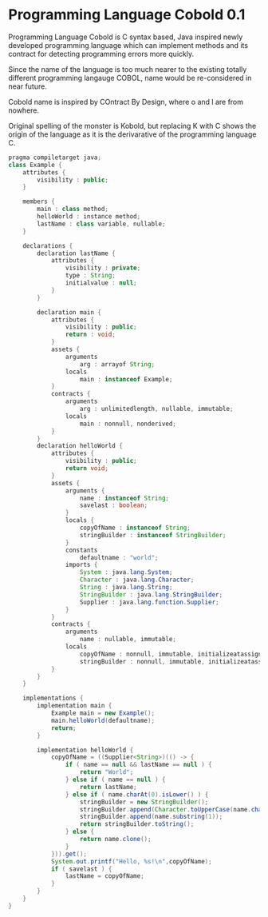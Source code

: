 # Programming Language Cobold 0.1

Programming Language Cobold is C syntax based, Java inspired newly developed programming language which can implement methods and its contract for detecting programming errors more quickly.

Since the name of the language is too much nearer to the existing totally different programming langauge COBOL, name would be re-considered in near future.

Cobold name is inspired by COntract By Design, where o and l are from nowhere.

Original spelling of the monster is Kobold, but replacing K with C shows the origin of the language as it is the derivarative of the programming language C.

```Java
pragma compiletarget java;
class Example {
    attributes {
        visibility : public;
    }

    members {
        main : class method;
        helloWorld : instance method;
        lastName : class variable, nullable;
    }

    declarations {
        declaration lastName {
            attributes {
                visibility : private;
                type : String;
                initialvalue : null;
            }
        }

        declaration main {
            attributes {
                visibility : public;
                return : void;
            }
            assets {
                arguments
                    arg : arrayof String;
                locals
                    main : instanceof Example;
            }
            contracts {
                arguments
                    arg : unlimitedlength, nullable, immutable;
                locals
                    main : nonnull, nonderived;
            } 
        }
        declaration helloWorld {
            attributes {
                visibility : public;
                return void;
            }
            assets {
                arguments {
                    name : instanceof String;
                    savelast : boolean;
                }
                locals {
                    copyOfName : instanceof String;
                    stringBuilder : instanceof StringBuilder;
                }
                constants
                    defaultname : "world";
                imports {
                    System : java.lang.System;
                    Character : java.lang.Character;
                    String : java.lang.String;
                    StringBuilder : java.lang.StringBuilder;
                    Supplier : java.lang.function.Supplier;
                }
            }
            contracts {
                arguments
                    name : nullable, immutable;
                locals
                    copyOfName : nonnull, immutable, initializeatassignment;
                    stringBuilder : nonnull, immutable, initializeatassignment;
            }
        }
    }

    implementations {
        implementation main {
            Example main = new Example();
            main.helloWorld(defaultname);
            return;
        }

        implementation helloWorld {
            copyOfName = ((Supplier<String>)(() -> {
                if ( name == null && lastName == null ) {
                    return "World";
                } else if ( name == null ) {
                    return lastName;
                } else if ( name.charAt(0).isLower() ) {
                    stringBuilder = new StringBuilder();
                    stringBuilder.append(Character.toUpperCase(name.charAt(0)));
                    stringBuilder.append(name.substring(1));
                    return stringBuilder.toString();
                } else {
                    return name.clone();
                }
            })).get();
            System.out.printf("Hello, %s!\n",copyOfName);
            if ( savelast ) {
                lastName = copyOfName;
            }
        }
    }
}
```
